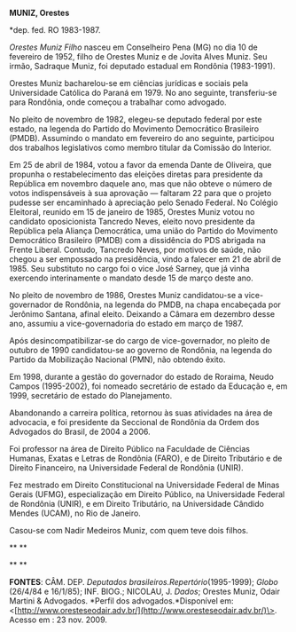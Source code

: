 **MUNIZ, Orestes**

\*dep. fed. RO 1983-1987.

*Orestes Muniz Filho* nasceu em Conselheiro Pena (MG) no dia 10 de
fevereiro de 1952, filho de Orestes Muniz e de Jovita Alves Muniz. Seu
irmão, Sadraque Muniz, foi deputado estadual em Rondônia (1983-1991).

Orestes Muniz bacharelou-se em ciências jurídicas e sociais pela
Universidade Católica do Paraná em 1979. No ano seguinte, transferiu-se
para Rondônia, onde começou a trabalhar como advogado.

No pleito de novembro de 1982, elegeu-se deputado federal por este
estado, na legenda do Partido do Movimento Democrático Brasileiro
(PMDB). Assumindo o mandato em fevereiro do ano seguinte, participou dos
trabalhos legislativos como membro titular da Comissão do Interior.

Em 25 de abril de 1984, votou a favor da emenda Dante de Oliveira, que
propunha o restabelecimento das eleições diretas para presidente da
República em novembro daquele ano, mas que não obteve o número de votos
indispensáveis à sua aprovação — faltaram 22 para que o projeto pudesse
ser encaminhado à apreciação pelo Senado Federal. No Colégio Eleitoral,
reunido em 15 de janeiro de 1985, Orestes Muniz votou no candidato
oposicionista Tancredo Neves, eleito novo presidente da República pela
Aliança Democrática, uma união do Partido do Movimento Democrático
Brasileiro (PMDB) com a dissidência do PDS abrigada na Frente Liberal.
Contudo, Tancredo Neves, por motivos de saúde, não chegou a ser
empossado na presidência, vindo a falecer em 21 de abril de 1985. Seu
substituto no cargo foi o vice José Sarney, que já vinha exercendo
interinamente o mandato desde 15 de março deste ano.

No pleito de novembro de 1986, Orestes Muniz candidatou-se a
vice-governador de Rondônia, na legenda do PMDB, na chapa encabeçada por
Jerônimo Santana, afinal eleito. Deixando a Câmara em dezembro desse
ano, assumiu a vice-governadoria do estado em março de 1987.

Após desincompatibilizar-se do cargo de vice-governador, no pleito de
outubro de 1990 candidatou-se ao governo de Rondônia, na legenda do
Partido da Mobilização Nacional (PMN), não obtendo êxito.

Em 1998, durante a gestão do governador do estado de Roraima, Neudo
Campos (1995-2002), foi nomeado secretário de estado da Educação e, em
1999, secretário de estado do Planejamento.

Abandonando a carreira política, retornou às suas atividades na área de
advocacia, e foi presidente da Seccional de Rondônia da Ordem dos
Advogados do Brasil, de 2004 a 2006.

Foi professor na área de Direito Público na Faculdade de Ciências
Humanas, Exatas e Letras de Rondônia (FARO), e de Direito Tributário e
de Direito Financeiro, na Universidade Federal de Rondônia (UNIR).

Fez mestrado em Direito Constitucional na Universidade Federal de Minas
Gerais (UFMG), especialização em Direito Público, na Universidade
Federal de Rondônia (UNIR), e em Direito Tributário, na Universidade
Cândido Mendes (UCAM), no Rio de Janeiro.

Casou-se com Nadir Medeiros Muniz, com quem teve dois filhos.

** **

** **

**FONTES**: CÂM. DEP. *Deputados brasileiros.*Repertório**(1995-1999);
*Globo* (26/4/84 e 16/1/85); INF. BIOG.; NICOLAU, J. *Dados*; Orestes
Muniz, Odair Martini & Advogados. *Perfil dos advogados.*Disponível em:
\<[http://www.oresteseodair.adv.br/](http://www.oresteseodair.adv.br/)\>.
Acesso em : 23 nov. 2009.

